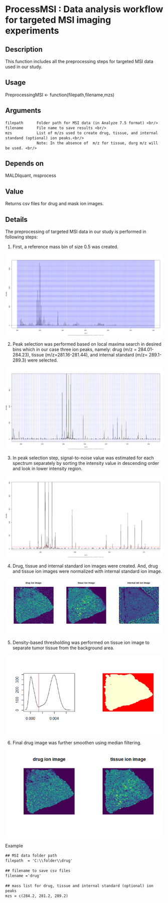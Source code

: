 # ProcessMSI : Data analysis workflow for targeted MSI imaging experiments

## Description
This function includes all the preprocessing steps for targeted MSI data used in our study. 

## Usage
PreprocessingMSI <- function(filepath,filename,mzs)

## Arguments
```
filepath      Folder path for MSI data (in Analyze 7.5 format) <br/>
filename      File name to save results <br/>
mzs           List of m/zs used to create drug, tissue, and internal standand (optional) ion peaks.<br/>
              Note: In the absence of  m/z for tissue, durg m/z will be used. <br/> 
```
## Depends on
MALDIquant, msprocess

## Value
Returns csv files for drug and mask ion images. 

## Details 
The preprocessing of targeted MSI data in our study is performed in following steps:

1. First, a reference mass bin of size 0.5 was created.

![alt text](https://github.com/pietrofranceschi/ProcessMSI/blob/master/BinnedSpectrum.png)

2. Peak selection was performed based on local maxima search in desired bins which in our case three ion peaks, namely: drug (m/z = 284.01-284.23), tissue (m/z=281.16-281.44), and internal standard (m/z= 289.1-289.3) were selected. 

![alt text](https://github.com/pietrofranceschi/ProcessMSI/blob/master/zoombinnedspectrum.png)

3.  In peak selection step, signal-to-noise value was estimated for each spectrum separately by sorting the intensity value in descending order and look in lower intensity region. 

![alt text](https://github.com/pietrofranceschi/ProcessMSI/blob/master/PeakSelection.png)

4. Drug, tissue and internal standard ion images were created. And, drug and tissue ion images were normalized with internal standard ion image. 

![alt text](https://github.com/pietrofranceschi/ProcessMSI/blob/master/IonImage.png)

5. Density-based thresholding was performed on tissue ion image to separate tumor tissue from the background area.

![alt text](https://github.com/pietrofranceschi/ProcessMSI/blob/master/MaskImg.png)

6. Final drug image was further smoothen using median filtering.

![alt text](https://github.com/pietrofranceschi/ProcessMSI/blob/master/FinalionImages.png)


Example

```
## MSI data folder path
filepath  = 'C:\\folder\\drug'           

## filename to save csv files
filename ='drug'                        
 
## mass list for drug, tissue and internal standard (optional) ion peaks 
mzs = c(284.2, 281.2, 289.2)      

```

